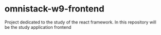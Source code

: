 # omnistack-w9-frontend
Project dedicated to the study of the react framework. In this repository will be the study application frontend
